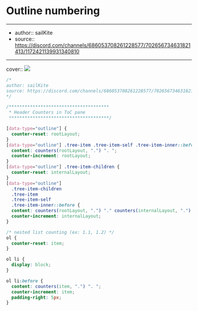 

# Outline numbering

---

- author:: sailKite
- source:: https://discord.com/channels/686053708261228577/702656734631821413/1172421139931340810

---

cover:: ![](https://i.imgur.com/lbylqzH.png)

```css
/*
author: sailKite
source: https://discord.com/channels/686053708261228577/702656734631821413/1172421139931340810
*/

/**************************************
 * Header Counters in ToC pane
 **************************************/

[data-type="outline"] {
  counter-reset: rootLayout;
}
[data-type="outline"] .tree-item .tree-item-self .tree-item-inner::before {
  content: counters(rootLayout, ".") ". ";
  counter-increment: rootLayout;
}
[data-type="outline"] .tree-item-children {
  counter-reset: internalLayout;
}
[data-type="outline"]
  .tree-item-children
  .tree-item
  .tree-item-self
  .tree-item-inner::before {
  content: counters(rootLayout, ".") "." counters(internalLayout, ".") ". " !important;
  counter-increment: internalLayout;
}

/* nested list counting (ex: 1.1, 1.2) */
ol {
  counter-reset: item;
}

ol li {
  display: block;
}

ol li:before {
  content: counters(item, ".") ". ";
  counter-increment: item;
  padding-right: 5px;
}
```
